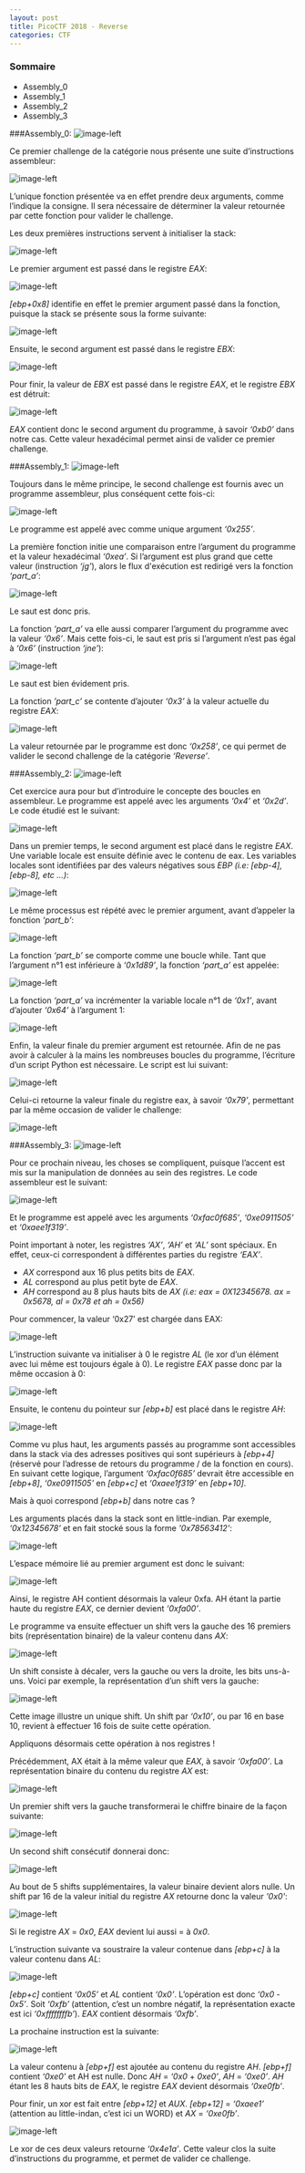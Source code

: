 ```yaml
---
layout: post
title: PicoCTF 2018 - Reverse
categories: CTF
---
```

### Sommaire

* Assembly_0
* Assembly_1
* Assembly_2
* Assembly_3

###Assembly_0:
![image-left](/img/pico2018/A.PNG)

Ce premier challenge de la catégorie nous présente une suite d’instructions assembleur:

![image-left](/img/pico2018/B.PNG)

L’unique fonction présentée va en effet prendre deux arguments, comme l’indique la consigne. Il sera nécessaire de déterminer la valeur retournée par cette fonction pour valider le challenge.

Les deux premières instructions servent à initialiser la stack:

![image-left](/img/pico2018/C.PNG)

Le premier argument est passé dans le registre _EAX_:

![image-left](/img/pico2018/D.PNG)

_[ebp+0x8]_ identifie en effet le premier argument passé dans la fonction, puisque la stack se présente sous la forme suivante:

![image-left](/img/pico2018/E.PNG)

Ensuite, le second argument est passé dans le registre _EBX_:

![image-left](/img/pico2018/F.PNG)

Pour finir, la valeur de _EBX_ est passé dans le registre _EAX_, et le registre _EBX_ est détruit:

![image-left](/img/pico2018/G.PNG)

_EAX_ contient donc le second argument du programme, à savoir _‘0xb0’_ dans notre cas.
Cette valeur hexadécimal permet ainsi de valider ce premier challenge.

###Assembly_1:
![image-left](/img/pico2018/GZ.PNG)

Toujours dans le même principe, le second challenge est fournis avec un programme assembleur, plus conséquent cette fois-ci:

![image-left](/img/pico2018/H.PNG)

Le programme est appelé avec comme unique argument _‘0x255’_.

La première fonction initie une comparaison entre l’argument du programme et la valeur hexadécimal _‘0xea’_. Si l’argument est plus grand que cette valeur (instruction _‘jg’_), alors le flux d'exécution est redirigé vers la fonction _‘part_a’_:

![image-left](/img/pico2018/I.PNG)

Le saut est donc pris.

La fonction _‘part_a’_ va elle aussi comparer l’argument du programme avec la valeur _‘0x6’_. Mais cette fois-ci, le saut est pris si l’argument n’est pas égal à _‘0x6’_ (instruction _‘jne’_):

![image-left](/img/pico2018/J.PNG)

Le saut est bien évidement pris.

La fonction _’part_c’_ se contente d’ajouter _‘0x3’_ à la valeur actuelle du registre _EAX_:

![image-left](/img/pico2018/K.PNG)

La valeur retournée par le programme est donc _‘0x258’_, ce qui permet de valider le second challenge de la catégorie _‘Reverse’_.

###Assembly_2:
![image-left](/img/pico2018/KZ.PNG)

Cet exercice aura pour but d’introduire le concepte des boucles en assembleur. Le programme est appelé avec les arguments _‘0x4’_ et _‘0x2d’_.
Le code étudié est le suivant:

![image-left](/img/pico2018/L.PNG)

Dans un premier temps, le second argument est placé dans le registre _EAX_. Une variable locale est ensuite définie avec le contenu de eax. Les variables locales sont identifiées par des valeurs négatives sous _EBP (i.e: [ebp-4], [ebp-8], etc ...)_:

![image-left](/img/pico2018/M.PNG)

Le même processus est répété avec le premier argument, avant d’appeler la fonction _‘part_b’_:

![image-left](/img/pico2018/N.PNG)

La fonction _‘part_b’_ se comporte comme une boucle while. Tant que l’argument n°1 est inférieure à _‘0x1d89’_, la fonction _‘part_a’_ est appelée:

![image-left](/img/pico2018/O.PNG)

La fonction _‘part_a’_ va incrémenter la variable locale n°1 de _‘0x1’_, avant d’ajouter _‘0x64’_ à l’argument 1:

![image-left](/img/pico2018/P.PNG)

Enfin, la valeur finale du premier argument est retournée.
Afin de ne pas avoir à calculer à la mains les nombreuses boucles du programme, l’écriture d’un script Python est nécessaire. Le script est lui suivant:

![image-left](/img/pico2018/Q.PNG)

Celui-ci retourne la valeur finale du registre eax, à savoir _‘0x79’_, permettant par la même occasion de valider le challenge:

![image-left](/img/pico2018/R.PNG)

###Assembly_3:
![image-left](/img/pico2018/RZ.PNG)

Pour ce prochain niveau, les choses se compliquent, puisque l’accent est mis sur la manipulation de données au sein des registres.
Le code assembleur est le suivant:

![image-left](/img/pico2018/S.PNG)

Et le programme est appelé avec les arguments _‘0xfac0f685’_, _‘0xe0911505’_ et _‘0xaee1f319’_.

Point important à noter, les registres _‘AX’_, _‘AH’_ et _‘AL’_ sont spéciaux. En effet, ceux-ci correspondent à différentes parties du registre _‘EAX’_.
* _AX_ correspond aux 16 plus petits bits de _EAX_.
* _AL_ correspond au plus petit byte de _EAX_.
* _AH_ correspond au 8 plus hauts bits de _AX_
_(i.e: eax = 0X12345678. ax = 0x5678, al = 0x78 et ah = 0x56)_

Pour commencer, la valeur ‘0x27’ est chargée dans EAX:

![image-left](/img/pico2018/T.PNG)

L’instruction suivante va initialiser à 0 le registre _AL_ (le xor d’un élément avec lui même est toujours égale à 0). Le registre _EAX_ passe donc par la même occasion à 0:

![image-left](/img/pico2018/U.PNG)

Ensuite, le contenu du pointeur sur _[ebp+b]_ est placé dans le registre _AH_:

![image-left](/img/pico2018/V.PNG)

Comme vu plus haut, les arguments passés au programme sont accessibles dans la stack via des adresses positives qui sont supérieurs à _[ebp+4]_ (réservé pour l’adresse de retours du programme / de la fonction en cours). En suivant cette logique, l’argument _‘0xfac0f685’_ devrait être accessible en _[ebp+8]_, _‘0xe0911505’_ en _[ebp+c]_ et _‘0xaee1f319’_ en _[ebp+10]_.

Mais à quoi correspond _[ebp+b]_ dans notre cas ?

Les arguments placés dans la stack sont en little-indian. Par exemple, _‘0x12345678’_ et en fait stocké sous la forme _'0x78563412'_:

![image-left](/img/pico2018/W.PNG)

L’espace mémoire lié au premier argument est donc le suivant:

![image-left](/img/pico2018/X.PNG)

Ainsi, le registre AH contient désormais la valeur 0xfa. AH étant la partie haute du registre _EAX_, ce dernier devient _‘0xfa00’_.

Le programme va ensuite effectuer un shift vers la gauche des 16 premiers bits (représentation binaire) de la valeur contenu dans _AX_:

![image-left](/img/pico2018/Y.PNG)

Un shift consiste à décaler, vers la gauche ou vers la droite, les bits uns-à-uns. Voici par exemple, la représentation d’un shift vers la gauche:

![image-left](/img/pico2018/Z.PNG)

Cette image illustre un unique shift. Un shift par _‘0x10’_, ou par 16 en base 10, revient à effectuer 16 fois de suite cette opération.

Appliquons désormais cette opération à nos registres !

Précédemment, AX était à la même valeur que _EAX_, à savoir _‘0xfa00’_.
La représentation binaire du contenu du registre _AX_ est:

![image-left](/img/pico2018/ZA.PNG)

Un premier shift vers la gauche transformerai le chiffre binaire de la façon suivante:

![image-left](/img/pico2018/ZB.PNG)

Un second shift consécutif donnerai donc:

![image-left](/img/pico2018/ZC.PNG)

Au bout de 5 shifts supplémentaires, la valeur binaire devient alors nulle. Un shift par 16 de la valeur initial du registre _AX_ retourne donc la valeur _'0x0'_:

![image-left](/img/pico2018/ZD.PNG)

Si le registre _AX_ = _0x0_, _EAX_ devient lui aussi = à _0x0_.

L’instruction suivante va soustraire la valeur contenue dans _[ebp+c]_ à la valeur contenu dans _AL_:

![image-left](/img/pico2018/ZE.PNG)

_[ebp+c]_ contient _‘0x05’_ et _AL_ contient _‘0x0’_. L’opération est donc _‘0x0_ - _0x5’_. Soit _‘0xfb’_ (attention, c’est un nombre négatif, la représentation exacte est ici _‘0xffffffffb’_).
_EAX_ contient désormais _‘0xfb’_.

La prochaine instruction est la suivante:

![image-left](/img/pico2018/ZF.PNG)

La valeur contenu à _[ebp+f]_ est ajoutée au contenu du registre _AH_. _[ebp+f]_ contient _‘0xe0’_ et AH est nulle. Donc _AH_ = _‘0x0_ + _0xe0’_, _AH_ = _‘0xe0’_.
_AH_ étant les 8 hauts bits de _EAX_, le registre _EAX_ devient désormais _‘0xe0fb’_.

Pour finir, un xor est fait entre _[ebp+12]_ et _AUX_. _[ebp+12]_ = _‘0xaee1’_ (attention au little-indan, c’est ici un WORD) et _AX_ = _‘0xe0fb’_.

![image-left](/img/pico2018/ZG.PNG)

Le xor de ces deux valeurs retourne _‘0x4e1a’_. Cette valeur clos la suite d’instructions du programme, et permet de valider ce challenge.
